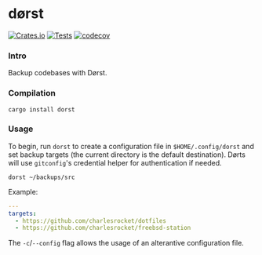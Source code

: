 # dørst
[![Crates.io](https://img.shields.io/crates/v/dorst)](https://crates.io/crates/dorst)
[![Tests](https://github.com/charlesrocket/dorst/actions/workflows/tests.yml/badge.svg?branch=trunk)](https://github.com/charlesrocket/dorst/actions/workflows/tests.yml)
[![codecov](https://codecov.io/gh/charlesrocket/dorst/branch/trunk/graph/badge.svg)](https://codecov.io/gh/charlesrocket/dorst)
### Intro

Backup codebases with Dørst.

### Compilation

```
cargo install dorst
```

### Usage

To begin, run `dorst` to create a configuration file in `$HOME/.config/dorst` and set backup targets (the current directory is the default destination). Dørts will use `gitconfig`'s credential helper for authentication if needed.

`dorst ~/backups/src`

Example:

```yaml
---
targets:
  - https://github.com/charlesrocket/dotfiles
  - https://github.com/charlesrocket/freebsd-station
```

The `-c`/`--config` flag allows the usage of an alterantive configuration file.
